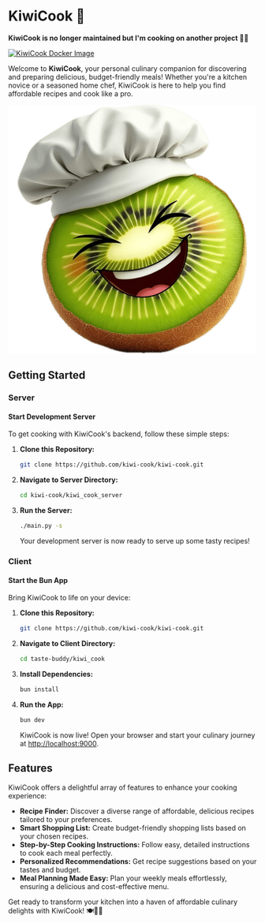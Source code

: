 # KiwiCook 🥝

**KiwiCook is no longer maintained but I'm cooking on another project 👨‍🍳**

[![KiwiCook Docker Image](https://github.com/kiwi-cook/kiwi-cook/actions/workflows/docker-build.yml/badge.svg)](https://github.com/kiwi-cook/kiwi-cook/actions/workflows/docker-build.yml)

Welcome to **KiwiCook**, your personal culinary companion for discovering and preparing delicious, budget-friendly meals! Whether you're a kitchen novice or a seasoned home chef, KiwiCook is here to help you find affordable recipes and cook like a pro.

![Image](kiwi_cook/public/icons/icon-512x512.png)

## Getting Started

### Server

#### Start Development Server

To get cooking with KiwiCook's backend, follow these simple steps:

1. **Clone this Repository:**
   ```bash
   git clone https://github.com/kiwi-cook/kiwi-cook.git
   ```

2. **Navigate to Server Directory:**
   ```bash
   cd kiwi-cook/kiwi_cook_server
   ```

3. **Run the Server:**
   ```bash
   ./main.py -s
   ```

   Your development server is now ready to serve up some tasty recipes!

### Client

#### Start the Bun App

Bring KiwiCook to life on your device:

1. **Clone this Repository:**
   ```bash
   git clone https://github.com/kiwi-cook/kiwi-cook.git
   ```

2. **Navigate to Client Directory:**
   ```bash
   cd taste-buddy/kiwi_cook
   ```

3. **Install Dependencies:**
   ```bash
   bun install
   ```

4. **Run the App:**
   ```bash
   bun dev
   ```

   KiwiCook is now live! Open your browser and start your culinary journey at <http://localhost:9000>.

## Features

KiwiCook offers a delightful array of features to enhance your cooking experience:

- **Recipe Finder:** Discover a diverse range of affordable, delicious recipes tailored to your preferences.
- **Smart Shopping List:** Create budget-friendly shopping lists based on your chosen recipes.
- **Step-by-Step Cooking Instructions:** Follow easy, detailed instructions to cook each meal perfectly.
- **Personalized Recommendations:** Get recipe suggestions based on your tastes and budget.
- **Meal Planning Made Easy:** Plan your weekly meals effortlessly, ensuring a delicious and cost-effective menu.

Get ready to transform your kitchen into a haven of affordable culinary delights with KiwiCook! 🍽️👨‍🍳
